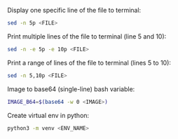 Display one specific line of the file to terminal:

```bash
sed -n 5p <FILE>
```

Print multiple lines of the file to terminal (line 5 and 10):

```bash
sed -n -e 5p -e 10p <FILE>
```

Print a range of lines of the file to terminal (lines 5 to 10):

```bash
sed -n 5,10p <FILE>
```

Image to base64 (single-line) bash variable:

```bash
IMAGE_B64=$(base64 -w 0 <IMAGE>)
```

Create virtual env in python:

```bash
python3 -m venv <ENV_NAME>
```
